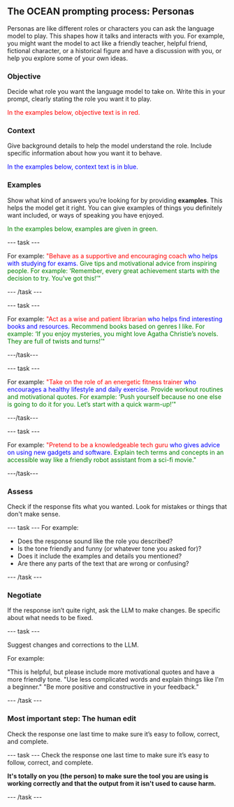 ## The OCEAN prompting process: Personas

Personas are like different roles or characters you can ask the language model to play. This shapes how it talks and interacts with you. For example, you might want the model to act like a friendly teacher, helpful friend, fictional character, or a historical figure and have a discussion with you, or help you explore some of your own ideas.


### Objective
Decide what role you want the language model to take on. Write this in your prompt, clearly stating the role you want it to play. 

<span style="color: red;">In the examples below, objective text is in red.</span>


### Context
Give background details to help the model understand the role. Include specific information about how you want it to behave.

<span style="color: blue;">In the examples below, context text is in blue.</span>


### Examples
Show what kind of answers you’re looking for by providing **examples**. This helps the model get it right. You can give examples of things you definitely want included, or ways of speaking you have enjoyed.

<span style="color: green;"> In the examples below, examples are given in green.</span>

--- task ---

For example:
<span style="color: red;">"Behave as a supportive and encouraging coach</span> 
<span style="color: blue;"> who helps with studying for exams.</span> 
<span style="color: green;"> Give tips and motivational advice from inspiring people. For example: ‘Remember, every great achievement starts with the decision to try. You’ve got this!’"</span>

--- /task ---

--- task ---

For example:
<span style="color: red;">"Act as a wise and patient librarian</span>
<span style="color: blue;"> who helps find interesting books and resources.</span>
<span style="color: green;"> Recommend books based on genres I like. For example: ‘If you enjoy mysteries, you might love Agatha Christie’s novels. They are full of twists and turns!’"</span>

---/task---

--- task ---

For example:
<span style="color: red;">"Take on the role of an energetic fitness trainer</span>
<span style="color: blue;"> who encourages a healthy lifestyle and daily exercise.</span>
<span style="color: green;"> Provide workout routines and motivational quotes. For example: ‘Push yourself because no one else is going to do it for you. Let’s start with a quick warm-up!’"</span>

---/task---

--- task ---

For example:
<span style="color: red;">"Pretend to be a knowledgeable tech guru</span>
<span style="color: blue;"> who gives advice on using new gadgets and software.</span>
<span style="color: green;"> Explain tech terms and concepts in an accessible way like a friendly robot assistant from a sci-fi movie."</span>

---/task---

### Assess
Check if the response fits what you wanted. Look for mistakes or things that don't make sense.

--- task ---
For example:

- Does the response sound like the role you described?
- Is the tone friendly and funny (or whatever tone you asked for)?
- Does it include the examples and details you mentioned?
- Are there any parts of the text that are wrong or confusing?
  
--- /task ---

### Negotiate
If the response isn’t quite right, ask the LLM to make changes. Be specific about what needs to be fixed.

--- task ---

Suggest changes and corrections to the LLM.

For example:

"This is helpful, but please include more motivational quotes and have a more friendly tone.
"Use less complicated words and explain things like I'm a beginner."
"Be more positive and constructive in your feedback."

--- /task ---

### Most important step: The human edit
Check the response one last time to make sure it’s easy to follow, correct, and complete. 

--- task ---
Check the response one last time to make sure it’s easy to follow, correct, and complete. 

**It's totally on you (the person) to make sure the tool you are using is working correctly and that the output from it isn't used to cause harm.**

--- /task ---
